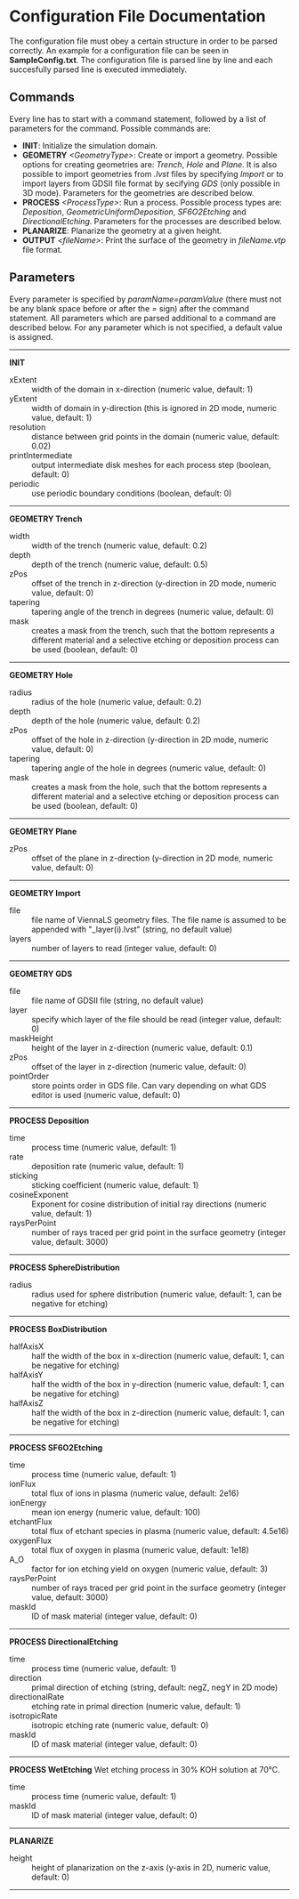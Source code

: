 # Configuration File Documentation

The configuration file must obey a certain structure in order to be parsed correctly. An example for a configuration file can be seen in **SampleConfig.txt**. The configuration file is parsed line by line and each succesfully parsed line is executed immediately.

## Commands
Every line has to start with a command statement, followed by a list of parameters for the command. Possible commands are:

- **INIT**: Initialize the simulation domain.
- **GEOMETRY** _\<GeometryType>_: Create or import a geometry. Possible options for creating geometries are: _Trench_, _Hole_ and _Plane_. It is also possible to import geometries from _.lvst_ files by specifying _Import_ or to import layers from GDSII file format by secifying _GDS_ (only possible in 3D mode). Parameters for the geometries are described below.
- **PROCESS** _\<ProcessType>_: Run a process. Possible process types are: _Deposition_, _GeometricUniformDeposition_, _SF6O2Etching_ and _DirectionalEtching_. Parameters for the processes are described below.
- **PLANARIZE**: Planarize the geometry at a given height.
- **OUTPUT** _\<fileName>_: Print the surface of the geometry in _fileName.vtp_ file format.

## Parameters

Every parameter is specified by _paramName=paramValue_ (there must not be any blank space before or after the _=_ sign) after the command statement.
All parameters which are parsed additional to a command are described below. For any parameter which is not specified, a default value is assigned.

---
**INIT**
<dl>
  <dt>xExtent</dt>
  <dd>width of the domain in x-direction (numeric value, default: 1)</dd>
  <dt>yExtent</dt>
  <dd>width of domain in y-direction (this is ignored in 2D mode, numeric value, default: 1)</dd>
  <dt>resolution</dt>
  <dd>distance between grid points in the domain (numeric value, default: 0.02)</dd>
  <dt>printIntermediate</dt>
  <dd>output intermediate disk meshes for each process step (boolean, default: 0)</dd>
  <dt>periodic</dt>
  <dd>use periodic boundary conditions (boolean, default: 0)</dd>
</dl>

---
**GEOMETRY Trench**
<dl>
  <dt>width</dt>
  <dd> width of the trench (numeric value, default: 0.2)</dd>
  <dt>depth</dt>
  <dd>depth of the trench (numeric value, default: 0.5)</dd>
  <dt>zPos</dt>
  <dd>offset of the trench in z-direction (y-direction in 2D mode, numeric value, default: 0)</dd>
  <dt>tapering</dt>
  <dd>tapering angle of the trench in degrees (numeric value, default: 0)</dd>
  <dt>mask</dt>
  <dd>creates a mask from the trench, such that the bottom represents a different material and a selective etching or deposition process can be used (boolean, default: 0)
</dl>

---
**GEOMETRY Hole**
<dl>
  <dt>radius</dt>
  <dd> radius of the hole (numeric value, default: 0.2)</dd>
  <dt>depth</dt>
  <dd>depth of the hole (numeric value, default: 0.2)</dd>
  <dt>zPos</dt>
  <dd>offset of the hole in z-direction (y-direction in 2D mode, numeric value, default: 0)</dd>
  <dt>tapering</dt>
  <dd>tapering angle of the hole in degrees (numeric value, default: 0)</dd>
  <dt>mask</dt>
  <dd>creates a mask from the hole, such that the bottom represents a different material and a selective etching or deposition process can be used (boolean, default: 0)
</dl>

---
**GEOMETRY Plane**
<dl>
  <dt>zPos</dt>
  <dd>offset of the plane in z-direction (y-direction in 2D mode, numeric value, default: 0)</dd>
</dl>

---
**GEOMETRY Import**
<dl>
  <dt>file</dt>
  <dd>file name of ViennaLS geometry files. The file name is assumed to be appended with "_layer(i).lvst" (string, no default value) </dd>
  <dt>layers</dt>
  <dd>number of layers to read (integer value, default: 0)</dd>
</dl>

---
**GEOMETRY GDS**
<dl>
  <dt>file</dt>
  <dd>file name of GDSII file (string, no default value) </dd>
  <dt>layer</dt>
  <dd>specify which layer of the file should be read (integer value, default: 0)</dd>
  <dt>maskHeight</dt>
  <dd>height of the layer in z-direction (numeric value, default: 0.1)</dd>
  <dt>zPos</dt>
  <dd>offset of the layer in z-direction (numeric value, default: 0)</dd>
  <dt>pointOrder</dt>
  <dd>store points order in GDS file. Can vary depending on what GDS editor is used (numeric value, default: 0)</dd>
</dl>

---
**PROCESS Deposition**
<dl>
  <dt>time</dt>
  <dd>process time (numeric value, default: 1)</dd>
  <dt>rate</dt>
  <dd>deposition rate (numeric value, default: 1)</dd>
  <dt>sticking</dt>
  <dd>sticking coefficient (numeric value, default: 1)</dd>
  <dt>cosineExponent</dt>
  <dd>Exponent for cosine distribution of initial ray directions (numeric value, default: 1)</dd>
  <dt>raysPerPoint</dt>
  <dd>number of rays traced per grid point in the surface geometry (integer value, default: 3000)</dd>
</dl>

---
**PROCESS SphereDistribution**
<dl>
  <dt>radius</dt>
  <dd>radius used for sphere distribution (numeric value, default: 1, can be negative for etching)</dd>
</dl>

---
**PROCESS BoxDistribution**
<dl>
  <dt>halfAxisX</dt>
  <dd>half the width of the box in x-direction (numeric value, default: 1, can be negative for etching)</dd>
  <dt>halfAxisY</dt>
  <dd>half the width of the box in y-direction (numeric value, default: 1, can be negative for etching)</dd>
  <dt>halfAxisZ</dt>
  <dd>half the width of the box in z-direction (numeric value, default: 1, can be negative for etching)</dd>
</dl>

---
**PROCESS SF6O2Etching**
<dl>
  <dt>time</dt>
  <dd>process time (numeric value, default: 1)</dd>
  <dt>ionFlux</dt>
  <dd>total flux of ions in plasma (numeric value, default: 2e16)</dd>
  <dt>ionEnergy</dt>
  <dd>mean ion energy (numeric value, default: 100)</dd>
  <dt>etchantFlux</dt>
  <dd>total flux of etchant species in plasma (numeric value, default: 4.5e16)</dd>
  <dt>oxygenFlux</dt>
  <dd>total flux of oxygen in plasma (numeric value, default: 1e18)</dd>
  <dt>A_O</dt>
  <dd>factor for ion etching yield on oxygen (numeric value, default: 3)</dd>
  <dt>raysPerPoint</dt>
  <dd>number of rays traced per grid point in the surface geometry (integer value, default: 3000)</dd>
  <dt>maskId</dt>
  <dd>ID of mask material (integer value, default: 0)</dd> 
</dl>

---
**PROCESS DirectionalEtching**
<dl>
  <dt>time</dt>
  <dd>process time (numeric value, default: 1)</dd>
  <dt>direction</dt>
  <dd>primal direction of etching (string, default: negZ, negY in 2D mode) 
  <dt>directionalRate</dt>
  <dd>etching rate in primal direction (numeric value, default: 1)</dd>
  <dt>isotropicRate</dt>
  <dd>isotropic etching rate (numeric value, default: 0)</dd>
  <dt>maskId</dt>
  <dd>ID of mask material (integer value, default: 0)</dd> 
</dl>

---
**PROCESS WetEtching**
Wet etching process in 30% KOH solution at 70°C.
<dl>
  <dt>time</dt>
  <dd>process time (numeric value, default: 1)</dd>
  <dt>maskId</dt>
  <dd>ID of mask material (integer value, default: 0)</dd> 
</dl>

---
**PLANARIZE**
<dl>
  <dt>height</dt>
  <dd>height of planarization on the z-axis (y-axis in 2D, numeric value, default: 0)</dd>
</dl>

---
